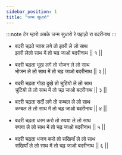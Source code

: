 ```yaml
---
sidebar_position: 1
title: "जन्म सुधारो"
---
```


:::note टेर
म्हारो अबके जन्म सुधारो रे पहाड़ो रा बदरीनाथ
:::

- बदरी चढ़ते प्यास लगे तो झारी ले लो साथ <br/>
  झारी लेलो साथ में तो चढ जाओ बदरीनाथ || १ ||

- बदरी चढ़ता भूख लगे तो भोजन ले लो साथ <br/>
  भोजन ले लो साथ में तो चढ़ जाओ बदरीनाथ || २ ||

- बदरी चढ़ता गोडा दुखे तो चुटियो ले लो साथ <br/>
  चुटियो ले लो साथ में तो चढ़ जाओ बदरीनाथ || ३ ||

- बदरी चढ़ता सर्दी लगे तो कम्बल ले लो साथ <br/>
  कम्बल ले लो साथ में तो चढ़ जाओ बदरीनाथ || ४ ||

- बदरी चढ़ता धरम करो तो रुपया ले लो साथ <br/>
  रुपया ले लो साथ में तो चढ़ जाओ बदरीनाथ || ५ ||

- बदरी चढ़ता भजन करो तो सखियाँ ले लो साथ <br/>
  सखियाँ ले लो साथ में तो चढ़ जाओ बदरीनाथ || ६ ||

